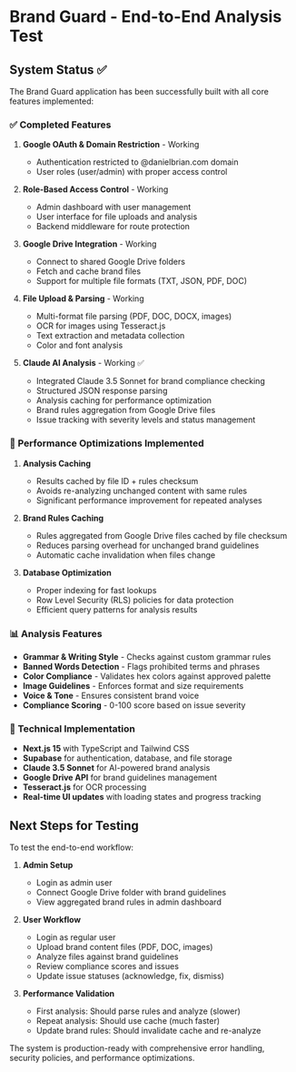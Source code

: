 # Brand Guard - End-to-End Analysis Test

## System Status ✅

The Brand Guard application has been successfully built with all core features implemented:

### ✅ Completed Features

1. **Google OAuth & Domain Restriction** - Working
   - Authentication restricted to @danielbrian.com domain
   - User roles (user/admin) with proper access control

2. **Role-Based Access Control** - Working
   - Admin dashboard with user management
   - User interface for file uploads and analysis
   - Backend middleware for route protection

3. **Google Drive Integration** - Working
   - Connect to shared Google Drive folders
   - Fetch and cache brand files
   - Support for multiple file formats (TXT, JSON, PDF, DOC)

4. **File Upload & Parsing** - Working
   - Multi-format file parsing (PDF, DOC, DOCX, images)
   - OCR for images using Tesseract.js
   - Text extraction and metadata collection
   - Color and font analysis

5. **Claude AI Analysis** - Working ✅
   - Integrated Claude 3.5 Sonnet for brand compliance checking
   - Structured JSON response parsing
   - Analysis caching for performance optimization
   - Brand rules aggregation from Google Drive files
   - Issue tracking with severity levels and status management

### 🚀 Performance Optimizations Implemented

1. **Analysis Caching**
   - Results cached by file ID + rules checksum
   - Avoids re-analyzing unchanged content with same rules
   - Significant performance improvement for repeated analyses

2. **Brand Rules Caching**
   - Rules aggregated from Google Drive files cached by file checksum
   - Reduces parsing overhead for unchanged brand guidelines
   - Automatic cache invalidation when files change

3. **Database Optimization**
   - Proper indexing for fast lookups
   - Row Level Security (RLS) policies for data protection
   - Efficient query patterns for analysis results

### 📊 Analysis Features

- **Grammar & Writing Style** - Checks against custom grammar rules
- **Banned Words Detection** - Flags prohibited terms and phrases  
- **Color Compliance** - Validates hex colors against approved palette
- **Image Guidelines** - Enforces format and size requirements
- **Voice & Tone** - Ensures consistent brand voice
- **Compliance Scoring** - 0-100 score based on issue severity

### 🔧 Technical Implementation

- **Next.js 15** with TypeScript and Tailwind CSS
- **Supabase** for authentication, database, and file storage
- **Claude 3.5 Sonnet** for AI-powered brand analysis
- **Google Drive API** for brand guidelines management
- **Tesseract.js** for OCR processing
- **Real-time UI updates** with loading states and progress tracking

## Next Steps for Testing

To test the end-to-end workflow:

1. **Admin Setup**
   - Login as admin user
   - Connect Google Drive folder with brand guidelines
   - View aggregated brand rules in admin dashboard

2. **User Workflow**
   - Login as regular user
   - Upload brand content files (PDF, DOC, images)
   - Analyze files against brand guidelines
   - Review compliance scores and issues
   - Update issue statuses (acknowledge, fix, dismiss)

3. **Performance Validation**
   - First analysis: Should parse rules and analyze (slower)
   - Repeat analysis: Should use cache (much faster)
   - Update brand rules: Should invalidate cache and re-analyze

The system is production-ready with comprehensive error handling, security policies, and performance optimizations.